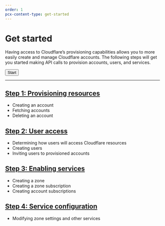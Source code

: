 ```yaml
---
order: 1
pcx-content-type: get-started
---
```


# Get started

Having access to Cloudflare’s provisioning capabilities allows you to more easily create and manage Cloudflare accounts. The following steps will get you started making API calls to provision accounts, users, and services.

<p><Button type="primary" href="/get-started/prerequisites">Start</Button></p>

--------------------------------

## [Step 1: Provisioning resources](/tutorial/provisioning-resources)

- Creating an account
- Fetching accounts
- Deleting an account

## [Step 2: User access](/tutorial/user-access)

- Determining how users will access Cloudflare resources
- Creating users
- Inviting users to provisioned accounts

## [Step 3: Enabling services](/tutorial/enabling-services)

- Creating a zone
- Creating a zone subscription
- Creating account subscriptions

## [Step 4: Service configuration](/tutorial/service-configuration)

- Modifying zone settings and other services
